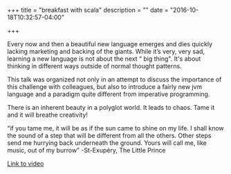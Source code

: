 +++
title = "breakfast with scala"
description = ""
date = "2016-10-18T10:32:57-04:00"

+++

Every now and then a beautiful new language emerges and dies quickly lacking marketing and backing of the giants. While it’s very, very sad, learning a new language is not about the next “ big thing". It's about thinking in different ways outside of normal thought patterns.

This talk was organized not only in an attempt to discuss the importance of this challenge with colleagues, but also to introduce a fairly new jvm language and a paradigm quite different from imperative programming.

There is an inherent beauty in a polyglot world.  It leads to chaos. Tame it and it will breathe creativity!

“if you tame me, it will be as if the sun came to shine on my life. I shall know the sound of a step that will be different from all the others. Other steps send me hurrying back underneath the ground. Yours will call me, like music, out of my burrow” -St-Exupéry, The Little Prince

[Link to video](https://wiki.hybris.com/display/~esfandiar.amirrahimi@hybris.com/2014/04/04/Breakfast+With+Scala)
